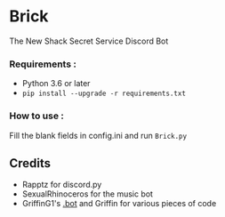 # Brick
The New Shack Secret Service Discord Bot

### Requirements :

- Python 3.6 or later
- `pip install --upgrade -r requirements.txt`

### How to use :

Fill the blank fields in config.ini and run `Brick.py`

## Credits

- Rapptz for discord.py
- SexualRhinoceros for the music bot
- GriffinG1's [.bot](https://github.com/GriffinG1/.bot) and Griffin for various pieces of code

